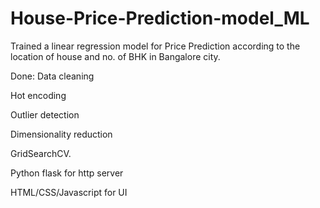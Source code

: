 # House-Price-Prediction-model_ML
Trained a linear regression model for Price Prediction according to the location of house and no. of BHK in Bangalore city. 


Done:
Data cleaning 

Hot encoding 

Outlier detection

Dimensionality reduction

GridSearchCV.
 
Python flask for http server

HTML/CSS/Javascript for UI

